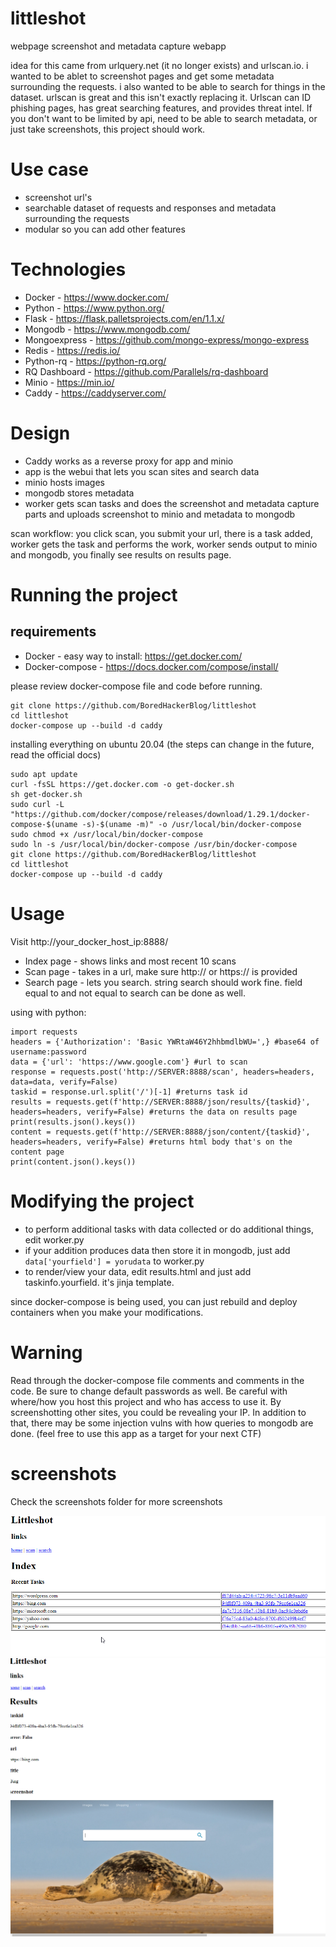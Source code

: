 # littleshot
webpage screenshot and metadata capture webapp

idea for this came from urlquery.net (it no longer exists) and urlscan.io. i wanted to be ablet to screenshot pages and get some metadata surrounding the requests. i also wanted to be able to search for things in the dataset. urlscan is great and this isn't exactly replacing it. Urlscan can ID phishing pages, has great searching features, and provides threat intel. If you don't want to be limited by api, need to be able to search metadata, or just take screenshots, this project should work.

# Use case
- screenshot url's
- searchable dataset of requests and responses and metadata surrounding the requests
- modular so you can add other features

# Technologies
- Docker - https://www.docker.com/
- Python - https://www.python.org/
- Flask - https://flask.palletsprojects.com/en/1.1.x/
- Mongodb - https://www.mongodb.com/
- Mongoexpress - https://github.com/mongo-express/mongo-express
- Redis - https://redis.io/
- Python-rq - https://python-rq.org/
- RQ Dashboard - https://github.com/Parallels/rq-dashboard
- Minio - https://min.io/
- Caddy - https://caddyserver.com/

# Design
- Caddy works as a reverse proxy for app and minio
- app is the webui that lets you scan sites and search data
- minio hosts images
- mongodb stores metadata
- worker gets scan tasks and does the screenshot and metadata capture parts and uploads screenshot to minio and metadata to mongodb

scan workflow: you click scan, you submit your url, there is a task added, worker gets the task and performs the work, worker sends output to minio and mongodb, you finally see results on results page.

# Running the project
## requirements
- Docker - easy way to install: https://get.docker.com/
- Docker-compose - https://docs.docker.com/compose/install/

please review docker-compose file and code before running.

```
git clone https://github.com/BoredHackerBlog/littleshot
cd littleshot
docker-compose up --build -d caddy
```

installing everything on ubuntu 20.04 (the steps can change in the future, read the official docs)
```
sudo apt update
curl -fsSL https://get.docker.com -o get-docker.sh
sh get-docker.sh
sudo curl -L "https://github.com/docker/compose/releases/download/1.29.1/docker-compose-$(uname -s)-$(uname -m)" -o /usr/local/bin/docker-compose
sudo chmod +x /usr/local/bin/docker-compose
sudo ln -s /usr/local/bin/docker-compose /usr/bin/docker-compose
git clone https://github.com/BoredHackerBlog/littleshot
cd littleshot
docker-compose up --build -d caddy
```

# Usage
Visit http://your_docker_host_ip:8888/

- Index page - shows links and most recent 10 scans
- Scan page - takes in a url, make sure http:// or https:// is provided
- Search page - lets you search. string search should work fine. field equal to and not equal to search can be done as well.

using with python:

```
import requests
headers = {'Authorization': 'Basic YWRtaW46Y2hhbmdlbWU=',} #base64 of username:password
data = {'url': 'https://www.google.com'} #url to scan
response = requests.post('http://SERVER:8888/scan', headers=headers, data=data, verify=False)
taskid = response.url.split('/')[-1] #returns task id
results = requests.get(f'http://SERVER:8888/json/results/{taskid}', headers=headers, verify=False) #returns the data on results page
print(results.json().keys())
content = requests.get(f'http://SERVER:8888/json/content/{taskid}', headers=headers, verify=False) #returns html body that's on the content page
print(content.json().keys())
```

# Modifying the project
- to perform additional tasks with data collected or do additional things, edit worker.py
- if your addition produces data then store it in mongodb, just add `data['yourfield'] = yorudata` to worker.py
- to render/view your data, edit results.html and just add taskinfo.yourfield. it's jinja template.

since docker-compose is being used, you can just rebuild and deploy containers when you make your modifications.

# Warning
Read through the docker-compose file comments and comments in the code. Be sure to change default passwords as well. Be careful with where/how you host this project and who has access to use it. By screenshotting other sites, you could be revealing your IP. In addition to that, there may be some injection vulns with how queries to mongodb are done. (feel free to use this app as a target for your next CTF)

# screenshots
Check the screenshots folder for more screenshots

![Index page](/screenshots/index.png)
![Results](/screenshots/results1.png)
